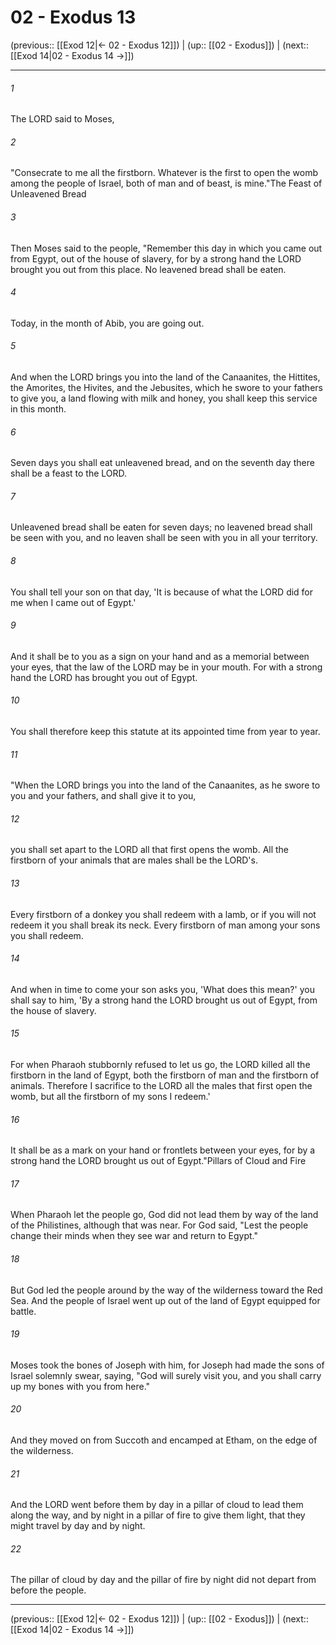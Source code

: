 # 02 - Exodus 13

(previous:: [[Exod 12|← 02 - Exodus 12]]) | (up:: [[02 - Exodus]]) | (next:: [[Exod 14|02 - Exodus 14 →]])

***


###### 1 
The LORD said to Moses, 

###### 2 
"Consecrate to me all the firstborn. Whatever is the first to open the womb among the people of Israel, both of man and of beast, is mine."The Feast of Unleavened Bread 

###### 3 
Then Moses said to the people, "Remember this day in which you came out from Egypt, out of the house of slavery, for by a strong hand the LORD brought you out from this place. No leavened bread shall be eaten. 

###### 4 
Today, in the month of Abib, you are going out. 

###### 5 
And when the LORD brings you into the land of the Canaanites, the Hittites, the Amorites, the Hivites, and the Jebusites, which he swore to your fathers to give you, a land flowing with milk and honey, you shall keep this service in this month. 

###### 6 
Seven days you shall eat unleavened bread, and on the seventh day there shall be a feast to the LORD. 

###### 7 
Unleavened bread shall be eaten for seven days; no leavened bread shall be seen with you, and no leaven shall be seen with you in all your territory. 

###### 8 
You shall tell your son on that day, 'It is because of what the LORD did for me when I came out of Egypt.' 

###### 9 
And it shall be to you as a sign on your hand and as a memorial between your eyes, that the law of the LORD may be in your mouth. For with a strong hand the LORD has brought you out of Egypt. 

###### 10 
You shall therefore keep this statute at its appointed time from year to year. 

###### 11 
"When the LORD brings you into the land of the Canaanites, as he swore to you and your fathers, and shall give it to you, 

###### 12 
you shall set apart to the LORD all that first opens the womb. All the firstborn of your animals that are males shall be the LORD's. 

###### 13 
Every firstborn of a donkey you shall redeem with a lamb, or if you will not redeem it you shall break its neck. Every firstborn of man among your sons you shall redeem. 

###### 14 
And when in time to come your son asks you, 'What does this mean?' you shall say to him, 'By a strong hand the LORD brought us out of Egypt, from the house of slavery. 

###### 15 
For when Pharaoh stubbornly refused to let us go, the LORD killed all the firstborn in the land of Egypt, both the firstborn of man and the firstborn of animals. Therefore I sacrifice to the LORD all the males that first open the womb, but all the firstborn of my sons I redeem.' 

###### 16 
It shall be as a mark on your hand or frontlets between your eyes, for by a strong hand the LORD brought us out of Egypt."Pillars of Cloud and Fire 

###### 17 
When Pharaoh let the people go, God did not lead them by way of the land of the Philistines, although that was near. For God said, "Lest the people change their minds when they see war and return to Egypt." 

###### 18 
But God led the people around by the way of the wilderness toward the Red Sea. And the people of Israel went up out of the land of Egypt equipped for battle. 

###### 19 
Moses took the bones of Joseph with him, for Joseph had made the sons of Israel solemnly swear, saying, "God will surely visit you, and you shall carry up my bones with you from here." 

###### 20 
And they moved on from Succoth and encamped at Etham, on the edge of the wilderness. 

###### 21 
And the LORD went before them by day in a pillar of cloud to lead them along the way, and by night in a pillar of fire to give them light, that they might travel by day and by night. 

###### 22 
The pillar of cloud by day and the pillar of fire by night did not depart from before the people.

***

(previous:: [[Exod 12|← 02 - Exodus 12]]) | (up:: [[02 - Exodus]]) | (next:: [[Exod 14|02 - Exodus 14 →]])
